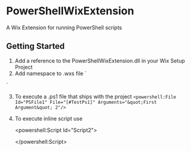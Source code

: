 PowerShellWixExtension
======================

A Wix Extension for running PowerShell scripts

Getting Started
---------------
1. Add a reference to the PowerShellWixExtension.dll in your Wix Setup Project
2. Add namespace to .wxs file 
`
    <?xml version="1.0" encoding="UTF-8"?>
    <Wix xmlns="http://schemas.microsoft.com/wix/2006/wi" xmlns:powershell="http://schemas.gardiner.net.au/PowerShellWixExtensionSchema">
`

3. To execute a .ps1 file that ships with the project
`
   <powershell:File Id="PSFile1" File="[#TestPs1]" Arguments="&quot;First Argument&quot; 2"/>
`
   
4. To execute inline script use

    <powershell:Script Id="Script2">
      <![CDATA[
        
        # Write-Host "Number 2";
        
        for ($i = 1; $i -le 100; $i++) 
        { 
          Write-Progress -Activity "Activity" -Status "Status $i% complete" -CurrentOperation "Operation $i" -PercentComplete $i
          Start-Sleep -Milliseconds 5 
        }
        
        ]]>
    </powershell:Script>
